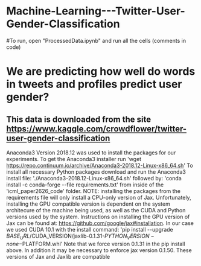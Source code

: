 # Machine-Learning---Twitter-User-Gender-Classification

#To run, open "ProcessedData.ipynb" and run all the cells (comments in code)
#	We are predicting how well do words in tweets and profiles predict user gender?

## This data is downloaded from the site https://www.kaggle.com/crowdflower/twitter-user-gender-classification















Anaconda3 Version 2018.12 was used to install the packages for our experiments.
To get the Anaconda3 installer run 'wget https://repo.continuum.io/archive/Anaconda3-2018.12-Linux-x86_64.sh'
To install all necessary Python packages download and run the Anaconda3 install file:
 './Anaconda3-2018.12-Linux-x86_64.sh' followed by: 
'conda install -c conda-forge --file requirements.txt' from inside of the 'icml_paper2626_code' folder. 
NOTE: installing the packages from the requirements file will only install a CPU-only version of Jax. 
Unfortunately, installing the GPU compatible version is dependent on the system architecure of the machine being used, 
as well as the CUDA and Python versions used by the system. 
Instructions on installing the GPU version of Jax can be found at: https://github.com/google/jax#installation.
In our case we used CUDA 10.1 with the install command:
'pip install --upgrade $BASE_URL/$CUDA_VERSION/jaxlib-0.1.31-$PYTHON_VERSION-none-$PLATFORM.whl'
Note that we force version 0.1.31 in the pip install above.
In addition it may be necessary to enforce jax version 0.1.50. These versions of Jax and Jaxlib are compatible

